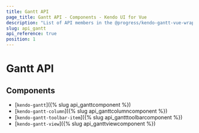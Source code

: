 ```yaml
---
title: Gantt API
page_title: Gantt API - Components - Kendo UI for Vue
description: "List of API members in the @progress/kendo-gantt-vue-wrapper package, part of Kendo UI for Vue."
slug: api_gantt
api_reference: true
position: 1
---
```


# Gantt API

## Components

* [`kendo-gantt`]({% slug api_ganttcomponent %})
* [`kendo-gantt-column`]({% slug api_ganttcolumncomponent %})
* [`kendo-gantt-toolbar-item`]({% slug api_gantttoolbarcomponent %})
* [`kendo-gantt-view`]({% slug api_ganttviewcomponent %})